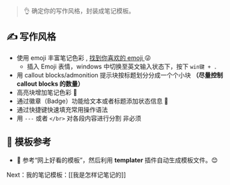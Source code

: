 >👌  确定你的写作风格，封装成笔记模板。

## ✍ 写作风格

- 使用 emoji 丰富笔记色彩 , [ 找到你喜欢的 emoji ](https://www.emojiall.com/zh-hans/all-emojis) 😜
	- 插入 Emoji 表情，windows 中切换至英文输入状态下，按下 `win键 + .`
- 用 callout blocks/admonition 提示块按标题划分分成一个个小块 **（尽量控制 callout blocks 的数量）**
- 高亮块增加笔记色彩 🎨
- 通过徽章（Badge）功能给文本或者标题添加状态信息 🏅
- 通过快捷键快速填充常用操作语法
- 用 `---` 或者 `</br>` 对各段内容进行分割 <span class="warning">非必须</span>

## 📰 模板参考

- 🤝 参考“网上好看的模板”，然后利用 **templater** 插件自动生成模板文件。😊

Next：我的笔记模板：[[我是怎样记笔记的]]